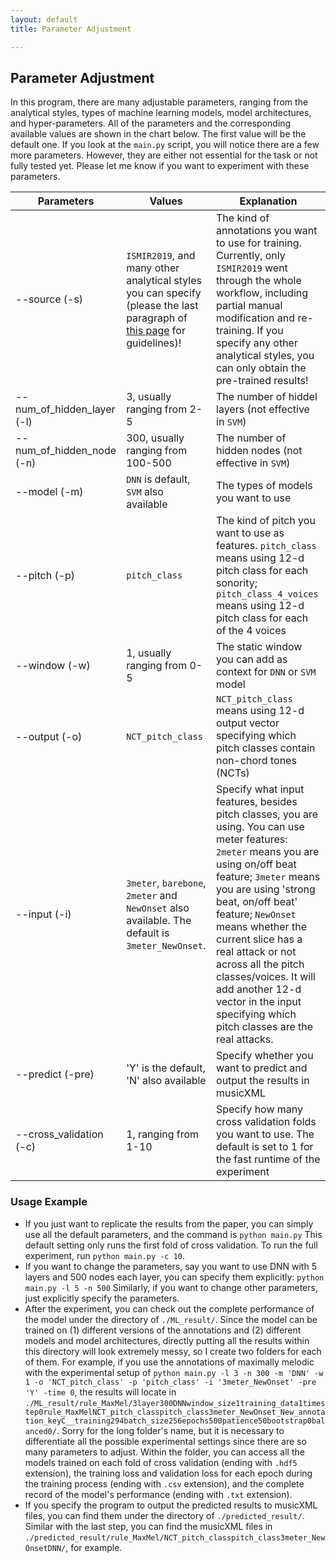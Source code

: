 ```yaml
---
layout: default
title: Parameter Adjustment

---
```


## Parameter Adjustment

In this program, there are many adjustable parameters, ranging from the analytical styles, types of machine learning models, model architectures, and hyper-parameters. All of the parameters and the corresponding available values are shown in the chart below. The first value will be the default one. If you look at the `main.py` script, you will notice there are a few more parameters. However, they are either not essential for the task or not fully tested yet. Please let me know if you want to experiment with these parameters. 

Parameters   |Values   | Explanation
---|---|---
--source (-s)   |`ISMIR2019`, and many other analytical styles you can specify (please the last paragraph of [this page](https://juyaolongpaul.github.io/harmonic_analysis/Github_Page/installation_guide.html) for guidelines)!   |The kind of annotations you want to use for training. Currently, only `ISMIR2019` went through the whole workflow, including partial manual modification and re-training. If you specify any other analytical styles, you can only obtain the pre-trained results!
--num_of_hidden_layer (-l)   |3, usually ranging from 2-5   |The number of hiddel layers (not effective in `SVM`)
--num_of_hidden_node (-n)   |300, usually ranging from 100-500  |The number of hidden nodes (not effective in `SVM`)
--model (-m)   |`DNN` is default, `SVM`   also available |The types of models you want to use
--pitch (-p)   |`pitch_class`  |The kind of pitch you want to use as features. `pitch_class` means using 12-d pitch class for each sonority; `pitch_class_4_voices` means using 12-d pitch class for each of the 4 voices
--window (-w)  |1, usually ranging from 0-5|The static window you can add as context for `DNN` or `SVM` model   
--output (-o)   |`NCT_pitch_class`| `NCT_pitch_class` means using 12-d output vector specifying which pitch classes contain non-chord tones (NCTs)
--input (-i)   |`3meter`, `barebone`, `2meter` and `NewOnset` also available. The default is `3meter_NewOnset`.  | Specify what input features, besides pitch classes, you are using. You can use meter features: `2meter` means you are using on/off beat feature; `3meter` means you are using 'strong beat, on/off beat' feature; `NewOnset` means whether the current slice has a real attack or not across all the pitch classes/voices. It will add another 12-d vector in the input specifying which pitch classes are the real attacks. 
--predict (-pre)   |'Y' is the default, 'N' also available|Specify whether you want to predict and output the results in musicXML
--cross_validation (-c)   | 1, ranging from 1-10|Specify how many cross validation folds you want to use. The default is set to 1 for the fast runtime of the experiment
 

### Usage Example
* If you just want to replicate the results from the paper, you can simply use all the default parameters, and the command is `python main.py` This default setting only runs the first fold of cross validation. To run the full experiment, run `python main.py -c 10`.
* If you want to change the parameters, say you want to use DNN with 5 layers and 500 nodes each layer, you can specify them explicitly: `python main.py -l 5 -n 500` Similarly, if you want to change other parameters, just explicitly specify the parameters. 
* After the experiment, you can check out the complete performance of the model under the directory of `./ML_result/`. Since the model can be trained on (1) different versions of the annotations and (2) different models and model architectures, directly putting all the results within this directory will look extremely messy, so I create two folders for each of them. For example, if you use the annotations of maximally melodic with the experimental setup of `python main.py -l 3 -n 300 -m 'DNN' -w 1 -o 'NCT_pitch_class' -p 'pitch_class' -i '3meter_NewOnset' -pre 'Y' -time 0`, the results will locate in `./ML_result/rule_MaxMel/3layer300DNNwindow_size1training_data1timestep0rule_MaxMelNCT_pitch_classpitch_class3meter_NewOnset_New_annotation_keyC__training294batch_size256epochs500patience50bootstrap0balanced0/`. Sorry for the long folder's name, but it is necessary to differentiate all the possible experimental settings since there are so many parameters to adjust. Within the folder, you can access all the models trained on each fold of cross validation (ending with `.hdf5` extension), the training loss and validation loss for each epoch during the training process (ending with `.csv` extension), and the complete record of the model's performance (ending with `.txt` extension).
* If you specify the program to output the predicted results to musicXML files, you can find them under the directory of `./predicted_result/`. Similar with the last step, you can find the musicXML files in `./predicted_result/rule_MaxMel/NCT_pitch_classpitch_class3meter_NewOnsetDNN/`, for example. 